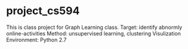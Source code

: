 # project_cs594
This is class project for Graph Learning class.
Target: identify abnormly online-activities
Method: unsupervised learning, clustering
Visulization
Environment: Python 2.7
